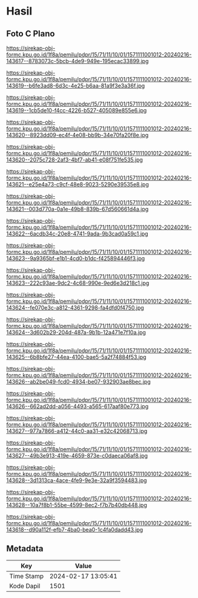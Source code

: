 # Hasil

## Foto C Plano

https://sirekap-obj-formc.kpu.go.id/1f8a/pemilu/pdpr/15/71/11/10/01/1571111001012-20240216-143617--8783073c-5bcb-4de9-949e-195ecac33899.jpg

https://sirekap-obj-formc.kpu.go.id/1f8a/pemilu/pdpr/15/71/11/10/01/1571111001012-20240216-143619--b6fe3ad8-6d3c-4e25-b6aa-81a9f3e3a36f.jpg

https://sirekap-obj-formc.kpu.go.id/1f8a/pemilu/pdpr/15/71/11/10/01/1571111001012-20240216-143619--1cb5de10-f4cc-4226-b527-405089e855e6.jpg

https://sirekap-obj-formc.kpu.go.id/1f8a/pemilu/pdpr/15/71/11/10/01/1571111001012-20240216-143620--8923dd09-ec4f-4e08-bb9b-34e70fa20f8e.jpg

https://sirekap-obj-formc.kpu.go.id/1f8a/pemilu/pdpr/15/71/11/10/01/1571111001012-20240216-143620--2075c728-2af3-4bf7-ab41-e08f751fe535.jpg

https://sirekap-obj-formc.kpu.go.id/1f8a/pemilu/pdpr/15/71/11/10/01/1571111001012-20240216-143621--e25e4a73-c9cf-48e8-9023-5290e39535e8.jpg

https://sirekap-obj-formc.kpu.go.id/1f8a/pemilu/pdpr/15/71/11/10/01/1571111001012-20240216-143621--003d770a-0a1e-49b8-839b-67d560661d4a.jpg

https://sirekap-obj-formc.kpu.go.id/1f8a/pemilu/pdpr/15/71/11/10/01/1571111001012-20240216-143622--6acdb34c-20e8-4741-9ada-9b3cad0a59c1.jpg

https://sirekap-obj-formc.kpu.go.id/1f8a/pemilu/pdpr/15/71/11/10/01/1571111001012-20240216-143623--9a9365bf-e1b1-4cd0-b1dc-f425894446f3.jpg

https://sirekap-obj-formc.kpu.go.id/1f8a/pemilu/pdpr/15/71/11/10/01/1571111001012-20240216-143623--222c93ae-9dc2-4c68-990e-9ed6e3d218c1.jpg

https://sirekap-obj-formc.kpu.go.id/1f8a/pemilu/pdpr/15/71/11/10/01/1571111001012-20240216-143624--fe070e3c-a812-4361-9298-fa4dfd0f4750.jpg

https://sirekap-obj-formc.kpu.go.id/1f8a/pemilu/pdpr/15/71/11/10/01/1571111001012-20240216-143624--3d602b29-204d-487a-9b1b-12a471e7f10a.jpg

https://sirekap-obj-formc.kpu.go.id/1f8a/pemilu/pdpr/15/71/11/10/01/1571111001012-20240216-143625--6b8bfe27-44ea-4100-bae5-5a2f74884f53.jpg

https://sirekap-obj-formc.kpu.go.id/1f8a/pemilu/pdpr/15/71/11/10/01/1571111001012-20240216-143626--ab2be049-fcd0-4934-be07-932903ae8bec.jpg

https://sirekap-obj-formc.kpu.go.id/1f8a/pemilu/pdpr/15/71/11/10/01/1571111001012-20240216-143626--662ad2dd-a056-4493-a565-617aaf80e773.jpg

https://sirekap-obj-formc.kpu.go.id/1f8a/pemilu/pdpr/15/71/11/10/01/1571111001012-20240216-143627--977a7866-a412-44c0-aa31-e32c42068713.jpg

https://sirekap-obj-formc.kpu.go.id/1f8a/pemilu/pdpr/15/71/11/10/01/1571111001012-20240216-143627--49b3e913-419e-4659-873e-c0daeca06af8.jpg

https://sirekap-obj-formc.kpu.go.id/1f8a/pemilu/pdpr/15/71/11/10/01/1571111001012-20240216-143628--3d1313ca-4ace-4fe9-9e3e-32a9f3594483.jpg

https://sirekap-obj-formc.kpu.go.id/1f8a/pemilu/pdpr/15/71/11/10/01/1571111001012-20240216-143628--10a7f8b1-55be-4599-8ec2-f7b7b40db448.jpg

https://sirekap-obj-formc.kpu.go.id/1f8a/pemilu/pdpr/15/71/11/10/01/1571111001012-20240216-143618--d90a112f-efb7-4ba0-bea0-1c4fa0dadd43.jpg


## Metadata

| Key        | Value               |
| ---------- | ------------------- |
| Time Stamp | 2024-02-17 13:05:41 |
| Kode Dapil | 1501                |




